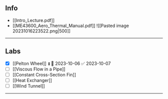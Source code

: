 ## Info

- [[Intro_Lecture.pdf]]
- [[ME43600_Aero_Thermal_Manual.pdf]]
![[Pasted image 20231016223522.png|500]]

---
## Labs
- [x] [[Pelton Wheel]] ⏫ 📅 2023-10-06 ✅ 2023-10-07
- [ ] [[Viscous Flow in a Pipe]]
- [ ] [[Constant Cross-Section Fin]]
- [ ] [[Heat Exchanger]]
- [ ] [[Wind Tunnel]]

---